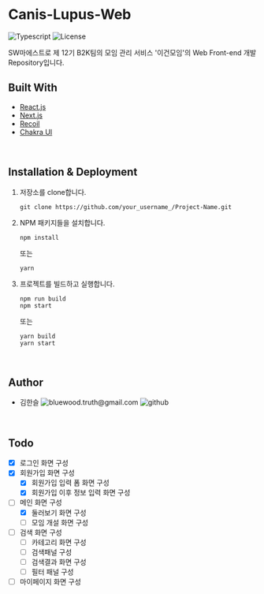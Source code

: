 # Canis-Lupus-Web

![Typescript][ts-badge] ![License][mit-badge]

SW마에스트로 제 12기 B2K팀의 모임 관리 서비스 '이건모임'의 Web Front-end 개발 Repository입니다.

## Built With

- [React.js](https://reactjs.org/)
- [Next.js](https://nextjs.org/)
- [Recoil](https://recoiljs.org/)
- [Chakra UI](https://chakra-ui.com/)

<br>

## Installation & Deployment

1. 저장소를 clone합니다.

   ```
   git clone https://github.com/your_username_/Project-Name.git
   ```

2. NPM 패키지들을 설치합니다.

   ```
   npm install
   ```

   또는

   ```
   yarn
   ```

3. 프로젝트를 빌드하고 실행합니다.

   ```
   npm run build
   npm start
   ```

   또는

   ```
   yarn build
   yarn start
   ```

<br>

## Author

- 김한슬 <img alt="bluewood.truth@gmail.com" src="https://img.shields.io/badge/bluewood.truth@gmail.com-red.svg?&style=flat-square&logo=gmail&logoColor=white&link=mailto:bluewood.truth@gmail.com" /> <img alt="github" src="https://img.shields.io/badge/bluewood-black.svg?&style=flat-square&logo=github&logoColor=white&link=https://github.com/bluewood-truth/" />

<br>

## Todo

- [x] 로그인 화면 구성
- [x] 회원가입 화면 구성
  - [x] 회원가입 입력 폼 화면 구성
  - [x] 회원가입 이후 정보 입력 화면 구성
- [ ] 메인 화면 구성
  - [x] 둘러보기 화면 구성
  - [ ] 모임 개설 화면 구성
- [ ] 검색 화면 구성
  - [ ] 카테고리 화면 구성
  - [ ] 검색패널 구성
  - [ ] 검색결과 화면 구성
  - [ ] 필터 패널 구성
- [ ] 마이페이지 화면 구성

<br>


[ts-badge]: https://img.shields.io/badge/%3C%2F%3E-Typescript-blue

[mit-badge]: https://img.shields.io/badge/license-MIT-green
[github-badge]: https://img.shields.io/badge/Github-black.svg?&style=for-the-badge&logo=github&logoColor=white&link=https://github.com/bluewood-truth/

